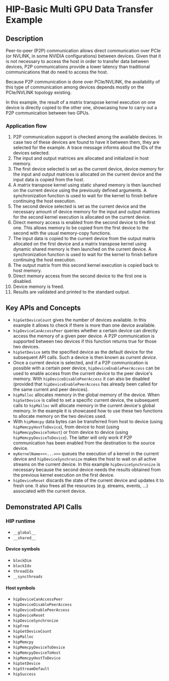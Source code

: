 # HIP-Basic Multi GPU Data Transfer Example

## Description
Peer-to-peer (P2P) communication allows direct communication over PCIe (or NVLINK, in some NVIDIA configurations) between devices. Given that it is not necessary to access the host in order to transfer data between devices, P2P communications provide a lower latency than traditional communications that do need to access the host.

Because P2P communication is done over PCIe/NVLINK, the availability of this type of communication among devices depends mostly on the PCIe/NVLINK topology existing.

In this example, the result of a matrix transpose kernel execution on one device is directly copied to the other one, showcasing how to carry out a P2P communication between two GPUs.

### Application flow
1. P2P communication support is checked among the available devices. In case two of these devices are found to have it between them, they are selected for the example. A trace message informs about the IDs of the devices selected.
2. The input and output matrices are allocated and initialized in host memory.
3. The first device selected is set as the current device, device memory for the input and output matrices is allocated on the current device and the input data is copied from the host.
4. A matrix transpose kernel using static shared memory is then launched on the current device using the previously defined arguments. A synchronization function is used to wait for the kernel to finish before continuing the host execution.
5. The second device selected is set as the current device and the necessary amount of device memory for the input and output matrices for the second kernel execution is allocated on the current device.
6. Direct memory access is enabled from the second device to the first one. This allows memory to be copied from the first device to the second with the usual memory-copy functions.
7. The input data is copied to the current device from the output matrix allocated on the first device and a matrix transpose kernel using dynamic shared memory is then launched on the current device. A synchronization function is used to wait for the kernel to finish before continuing the host execution.
8. The output matrix from this second kernel execution is copied back to host memory.
9. Direct memory access from the second device to the first one is disabled.
10. Device memory is freed.
11. Results are validated and printed to the standard output.

## Key APIs and Concepts
- `hipGetDeviceCount` gives the number of devices available. In this example it allows to check if there is more than one device available.
- `hipDeviceCanAccessPeer` queries whether a certain device can directly access the memory of a given peer device. A P2P communication is supported between two devices if this function returns true for those two devices.
- `hipSetDevice` sets the specified device as the default device for the subsequent API calls. Such a device is then known as _current device_.
- Once a current device is selected, and if a P2P communication is possible with a certain peer device, `hipDeviceEnablePeerAccess` can be used to enable access from the current device to the peer device's memory. With `hipDeviceDisablePeerAccess` it can also be disabled (provided that `hipDeviceEnablePeerAccess` has already been called for the same current and peer devices).
- `hipMalloc` allocates memory in the global memory of the device. When `hipSetDevice` is called to set a specific current device, the subsequent calls to `hipMalloc` will allocate memory in the current device's global memory. In the example it is showcased how to use these two functions to allocate memory on the two devices used.
- With `hipMemcpy` data bytes can be transferred from host to device (using `hipMemcpyHostToDevice`), from device to host (using `hipMemcpyDeviceToHost`) or from device to device (using `hipMemcpyDeviceToDevice`). The latter will only work if P2P communication has been enabled from the destination to the source device.
- `myKernelName<<<...>>>` queues the execution of a kernel in the current device and `hipDeviceSynchronize` makes the host to wait on all active streams on the current device. In this example `hipDeviceSynchronize` is necessary because the second device needs the results obtained from the previous kernel execution on the first device.
- `hipDeviceReset` discards the state of the current device and updates it to fresh one. It also frees all the resources (e.g. streams, events, ...) associated with the current device.

## Demonstrated API Calls

### HIP runtime
- `__global__`
- `__shared__`

#### Device symbols
- `blockDim`
- `blockIdx`
- `threadIdx`
- `__syncthreads`

#### Host symbols
- `hipDeviceCanAccessPeer`
- `hipDeviceDisablePeerAccess`
- `hipDeviceEnablePeerAccess`
- `hipDeviceReset`
- `hipDeviceSynchronize`
- `hipFree`
- `hipGetDeviceCount`
- `hipMalloc`
- `hipMemcpy`
- `hipMemcpyDeviceToDevice`
- `hipMemcpyDeviceToHost`
- `hipMemcpyHostToDevice`
- `hipSetDevice`
- `hipStreamDefault`
- `hipSuccess`
